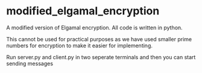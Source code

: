 # modified_elgamal_encryption

A modified version of Elgamal encryption. All code is written in python. 

This cannot be used for practical purposes as we have used smaller prime numbers for encryption to make it easier for implementing.

Run server.py and client.py in two seperate terminals and then you can start sending messages
